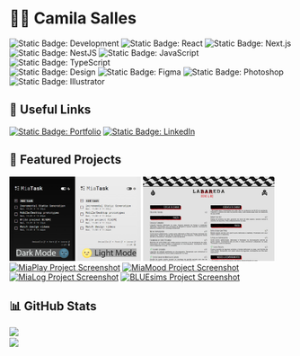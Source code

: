 # 👩‍💻 Camila Salles

<!-- ![Static Badge: Development](https://img.shields.io/badge/Development-5d5d5d?labelColor=darkturquoise)
![Static Badge: Design](https://img.shields.io/badge/⫶_⫶_-Design-mediumpurple?labelColor=5d5d5d) -->

![Static Badge: Development](https://img.shields.io/badge/⫶_-Dev-mediumpurple?logo=data:image/svg+xml;base64,PHN2ZyB4bWxucz0naHR0cDovL3d3dy53My5vcmcvMjAwMC9zdmcnIHZpZXdCb3g9JzAgMCAyNCAyNCc+PHBhdGggZD0nTTI0IDEyTDE4LjM0MzEgMTcuNjU2OUwxNi45Mjg5IDE2LjI0MjZMMjEuMTcxNiAxMkwxNi45Mjg5IDcuNzU3MzZMMTguMzQzMSA2LjM0MzE1TDI0IDEyWk0yLjgyODQzIDEyTDcuMDcxMDcgMTYuMjQyNkw1LjY1Njg1IDE3LjY1NjlMMCAxMkw1LjY1Njg1IDYuMzQzMTVMNy4wNzEwNyA3Ljc1NzM2TDIuODI4NDMgMTJaTTkuNzg4NDUgMjFINy42NjAwOUwxNC4yMTE2IDNIMTYuMzM5OUw5Ljc4ODQ1IDIxWicgZmlsbD0ncmdiYSgyNTUsMjU1LDI1NSwxKSc+PC9wYXRoPjwvc3ZnPg==&labelColor=5d5d5d)
![Static Badge: React](https://img.shields.io/badge/React-5a5a5a?logo=react)
![Static Badge: Next.js](https://img.shields.io/badge/Next.js-5a5a5a?logo=nextdotjs)
![Static Badge: NestJS](https://img.shields.io/badge/NestJS-5a5a5a?logo=nestjs)
![Static Badge: JavaScript](https://img.shields.io/badge/JavaScript-5a5a5a?logo=javascript)
![Static Badge: TypeScript](https://img.shields.io/badge/TypeScript-5a5a5a?logo=typescript)   
![Static Badge: Design](https://img.shields.io/badge/⫶_-Design-darkturquoise?logo=data:image/svg+xml;base64,PHN2ZyB4bWxucz0naHR0cDovL3d3dy53My5vcmcvMjAwMC9zdmcnIHZpZXdCb3g9JzAgMCAyNCAyNCc+PHBhdGggZD0nTTUgOEgxOVY1SDVWOFpNMTQgMTlWMTBINVYxOUgxNFpNMTYgMTlIMTlWMTBIMTZWMTlaTTQgM0gyMEMyMC41NTIzIDMgMjEgMy40NDc3MiAyMSA0VjIwQzIxIDIwLjU1MjMgMjAuNTUyMyAyMSAyMCAyMUg0QzMuNDQ3NzIgMjEgMyAyMC41NTIzIDMgMjBWNEMzIDMuNDQ3NzIgMy40NDc3MiAzIDQgM1onIGZpbGw9J3JnYmEoMjU1LDI1NSwyNTUsMSknPjwvcGF0aD48L3N2Zz4=&labelColor=5d5d5d)
![Static Badge: Figma](https://img.shields.io/badge/Figma-5a5a5a?logo=figma)
![Static Badge: Photoshop](https://img.shields.io/badge/Photoshop-5a5a5a?logo=adobephotoshop)
![Static Badge: Illustrator](https://img.shields.io/badge/Illustrator-5a5a5a?logo=adobeillustrator)

## 🔗 Useful Links

[![Static Badge: Portfolio](https://img.shields.io/badge/Portfolio_⫶-camilasalles.dev-hotpink?&logo=kofi&logoColor=white)](https://camilasalles.dev)
[![Static Badge: LinkedIn](https://img.shields.io/badge/LinkedIn_⫶-in%2Fsalles--camila-deepskyblue?&logo=linkedin&logoColor=white)](https://linkedin.com/in/salles-camila)

## 💎 Featured Projects

[<img src="assets/img/miatask-thumb.jpg" height="150" alt="MiaPlay Project Screenshot">](https://github.com/miaslls/MiaTask#readme)
[<img src="assets/img/labareda-thumb.jpg" height="150" alt="Labareda Project Screenshot">](https://www.drinksnbbq.com.br)
[<img src="https://github.com/miaslls/MiaPlay/blob/main/assets/img/thumb-01.jpg?raw=true" height="150" alt="MiaPlay Project Screenshot">](https://github.com/miaslls/MiaPlay#readme)
[<img src="https://github.com/miaslls/MiaMood/blob/main/assets/img/thumb-01.jpg?raw=true" height="150" alt="MiaMood Project Screenshot">](https://github.com/miaslls/MiaMood#readme)
[<img src="https://github.com/miaslls/MiaLog/blob/main/assets/img/thumb.jpg?raw=true" height="150" alt="MiaLog Project Screenshot">](https://github.com/miaslls/MiaLog#readme)
[<img src="https://github.com/miaslls/BLUEsims/blob/main/assets/img/screenshots/01.jpg?raw=true" height="150" alt="BLUEsims Project Screenshot">](https://github.com/miaslls/BLUEsims#readme)

## 📊 GitHub Stats

![](https://github-readme-stats.vercel.app/api/top-langs/?username=miaslls&theme=dark&hide_border=true&include_all_commits=true&count_private=true&layout=compact)  
![](https://github-readme-streak-stats.herokuapp.com/?user=miaslls&theme=dark&hide_border=true)
